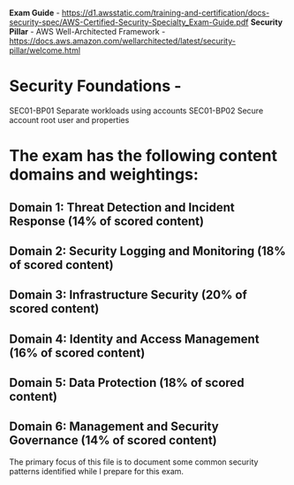 **Exam Guide** - https://d1.awsstatic.com/training-and-certification/docs-security-spec/AWS-Certified-Security-Specialty_Exam-Guide.pdf 
**Security Pillar** - AWS Well-Architected Framework - https://docs.aws.amazon.com/wellarchitected/latest/security-pillar/welcome.html

# Security Foundations - 
SEC01-BP01 Separate workloads using accounts
SEC01-BP02 Secure account root user and properties

# The exam has the following content domains and weightings: 
## Domain 1: Threat Detection and Incident Response (14% of scored content) 
## Domain 2: Security Logging and Monitoring (18% of scored content) 
## Domain 3: Infrastructure Security (20% of scored content) 
## Domain 4: Identity and Access Management (16% of scored content) 
## Domain 5: Data Protection (18% of scored content) 
## Domain 6: Management and Security Governance (14% of scored content) 

The primary focus of this file is to document some common security patterns identified while I prepare for this exam.
